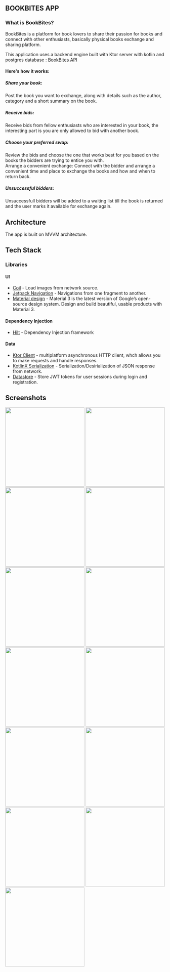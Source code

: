 ﻿## BOOKBITES APP

### What is BookBites?

BookBites is a platform for book lovers to share their passion for books and connect with other
enthusiasts, basically physical books exchange and sharing platform.

This application uses a backend engine built with Ktor server with kotlin and postgres database : [BookBites API](https://github.com/Peter-cloud-web/BookSharingApp-Backend)

#### Here's how it works:

##### Share your book:

Post the book you want to exchange, along with details such as the author, category and a short
summary on the book.

##### Receive bids:

Receive bids from fellow enthusiasts who are interested in your book, the interesting part is you
are only allowed to bid with another book.

##### Choose your preferred swap:

Review the bids and choose the one that works best for you based on the books the bidders are trying
to entice you with.  
Arrange a convenient exchange: Connect with the bidder and arrange a convenient time and place to
exchange the books and how and when to return back.

##### Unsuccessful bidders:

Unsuccessfull bidders will be added to a waiting list till the book is returned and the user marks
it available for exchange again.

## Architecture

The app is built on MVVM architecture.

## Tech Stack

### Libraries

#### UI

- [Coil](https://coil-kt.github.io/coil/)  - Load images from network source.
- [Jetpack Navigation](https://developer.android.com/guide/navigation)  - Navigations from one
  fragment to another.
- [Material design](https://m3.material.io/) - Material 3 is the latest version of Google’s
  open-source design system. Design and build beautiful, usable products with Material 3.

#### Dependency Injection

- [Hilt](https://dagger.dev/hilt/)  - Dependency Injection framework

#### Data

- [Ktor Client](https://ktor.io/docs/create-client.html) - multiplatform asynchronous HTTP client,
  whch allows you to make requests and handle responses.
- [KotlinX Serialization](https://github.com/Kotlin/kotlinx.serialization)  -
  Serialization/Desirialization of JSON response from network.
- [Datastore](https://developer.android.com/jetpack/androidx/releases/datastore) - Store
  JWT tokens for user sessions during login and registration.

## Screenshots

<img src="screenshots/1.jpg" width="250"> <img src="screenshots/2.jpeg" width="250"> <img src="screenshots/3.jpeg" width="250">
<img src="screenshots/4.jpeg" width="250"> <img src="screenshots/5.jpeg" width="250"> <img src="screenshots/5c.jpeg" width="250">
<img src="screenshots/6.jpeg" width="250"> <img src="screenshots/6b.jpeg" width="250"> <img src="screenshots/7.jpeg" width="250">
<img src="screenshots/8.jpeg" width="250"> <img src="screenshots/9.jpeg" width="250"> <img src="screenshots/10.jpeg" width="250">
<img src="screenshots/11.jpeg" width="250"> 
